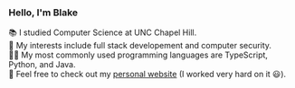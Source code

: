 ### Hello, I'm Blake
📚 I studied Computer Science at UNC Chapel Hill. \
🤔 My interests include full stack developement and computer security. \
👨‍💻 My most commonly used programming languages are TypeScript, Python, and Java. \
🔗 Feel free to check out my [personal website](https://blakehardee.com) (I worked very hard on it 😃).
